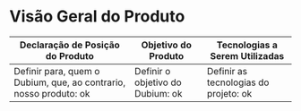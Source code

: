 # Visão Geral do Produto
Declaração de Posição do Produto | Objetivo do Produto | Tecnologias a Serem Utilizadas
-------------------------------- | ------------------- | ------------------------------
Definir para, quem o Dubium, que, ao contrario, nosso produto: ok | Definir o objetivo do Dubium: ok | Definir as tecnologias do projeto: ok 
                 
